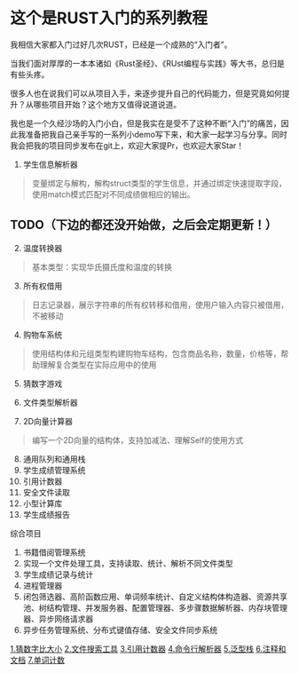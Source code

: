 # 这个是RUST入门的系列教程

我相信大家都入门过好几次RUST，已经是一个成熟的“入门者”。

当我们面对厚厚的一本本诸如《Rust圣经》、《RUst编程与实践》等大书，总归是有些头疼。

很多人也在说我们可以从项目入手，来逐步提升自己的代码能力，但是究竟如何提升？从哪些项目开始？这个地方又值得说道说道。

我也是一个久经沙场的入门小白，但是我实在是受不了这种不断“入门”的痛苦，因此我准备把我自己亲手写的一系列小demo写下来，和大家一起学习与分享。同时我会把我的项目同步发布在git上，欢迎大家提Pr，也欢迎大家Star！

1. 学生信息解析器
> 变量绑定与解构，解构struct类型的学生信息，并通过绑定快速提取字段，使用match模式匹配对不同成绩做相应的输出。

## TODO（下边的都还没开始做，之后会定期更新！）

2. 温度转换器
> 基本类型：实现华氏摄氏度和温度的转换

3. 所有权借用
> 日志记录器，展示字符串的所有权转移和借用，使用户输入内容只被借用，不被移动

4. 购物车系统
> 使用结构体和元组类型构建购物车结构，包含商品名称，数量，价格等，帮助理解复合类型在实际应用中的使用

5. 猜数字游戏
6. 文件类型解析器

7. 2D向量计算器
> 编写一个2D向量的结构体，支持加减法、理解Self的使用方式
8. 通用队列和通用栈
9. 学生成绩管理系统
10. 引用计数器
11. 安全文件读取
12. 小型计算库
13. 学生成绩报告

综合项目
1. 书籍借阅管理系统
2. 实现一个文件处理工具，支持读取、统计、解析不同文件类型
3. 学生成绩记录与统计
4. 进程管理器
5. 闭包筛选器、高阶函数应用、单词频率统计、自定义结构体构造器、资源共享池、树结构管理、并发服务器、配置管理器、多步骤数据解析器、内存块管理器、异步网络请求器
6. 异步任务管理系统、分布式键值存储、安全文件同步系统


[1.猜数字比大小]()
[2.文件搜索工具]()
[3.引用计数器]()
[4.命令行解析器]()
[5.泛型栈]()
[6.注释和文档]()
[7.单词计数]()
